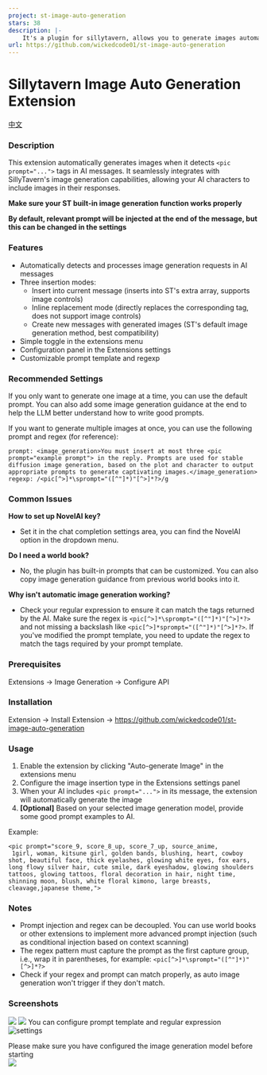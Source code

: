 ```yaml
---
project: st-image-auto-generation
stars: 38
description: |-
    It's a plugin for sillytavern, allows you to generate images automatically.
url: https://github.com/wickedcode01/st-image-auto-generation
---
```


# Sillytavern Image Auto Generation Extension

[中文](./README_CN.md)

### Description
This extension automatically generates images when it detects `<pic prompt="...">` tags in AI messages. It seamlessly integrates with SillyTavern's image generation capabilities, allowing your AI characters to include images in their responses.

**Make sure your ST built-in image generation function works properly**

**By default, relevant prompt will be injected at the end of the message, but this can be changed in the settings**
### Features
- Automatically detects and processes image generation requests in AI messages
- Three insertion modes:
  - Insert into current message (inserts into ST's extra array, supports image controls)
  - Inline replacement mode (directly replaces the corresponding tag, does not support image controls)
  - Create new messages with generated images (ST's default image generation method, best compatibility)
- Simple toggle in the extensions menu
- Configuration panel in the Extensions settings
- Customizable prompt template and regexp

### Recommended Settings
If you only want to generate one image at a time, you can use the default prompt. You can also add some image generation guidance at the end to help the LLM better understand how to write good prompts.

If you want to generate multiple images at once, you can use the following prompt and regex (for reference):
```
prompt: <image_generation>You must insert at most three <pic prompt="example prompt"> in the reply. Prompts are used for stable diffusion image generation, based on the plot and character to output appropriate prompts to generate captivating images.</image_generation>
regexp: /<pic[^>]*\sprompt="([^"]*)"[^>]*?>/g
```

### Common Issues
**How to set up NovelAI key?**
- Set it in the chat completion settings area, you can find the NovelAI option in the dropdown menu.

**Do I need a world book?**
- No, the plugin has built-in prompts that can be customized. You can also copy image generation guidance from previous world books into it.

**Why isn't automatic image generation working?**
- Check your regular expression to ensure it can match the tags returned by the AI. Make sure the regex is `<pic[^>]*\sprompt="([^"]*)"[^>]*?>` and not missing a backslash like `<pic[^>]*sprompt="([^"]*)"[^>]*?>`. If you've modified the prompt template, you need to update the regex to match the tags required by your prompt template.

### Prerequisites
Extensions -> Image Generation -> Configure API<br>

### Installation
Extension -> Install Extension -> https://github.com/wickedcode01/st-image-auto-generation

### Usage
1. Enable the extension by clicking "Auto-generate Image" in the extensions menu
2. Configure the image insertion type in the Extensions settings panel
3. When your AI includes `<pic prompt="...">` in its message, the extension will automatically generate the image
4. **[Optional]** Based on your selected image generation model, provide some good prompt examples to AI.

Example:
```
<pic prompt="score_9, score_8_up, score_7_up, source_anime,
 1girl, woman, kitsune girl, golden bands, blushing, heart, cowboy shot, beautiful face, thick eyelashes, glowing white eyes, fox ears, long flowy silver hair, cute smile, dark eyeshadow, glowing shoulders tattoos, glowing tattoos, floral decoration in hair, night time, shinning moon, blush, white floral kimono, large breasts, cleavage,japanese theme,">
```

### Notes
- Prompt injection and regex can be decoupled. You can use world books or other extensions to implement more advanced prompt injection (such as conditional injection based on context scanning)
- The regex pattern must capture the prompt as the first capture group, i.e., wrap it in parentheses, for example: `<pic[^>]*\sprompt="([^"]*)"[^>]*?>` 
- Check if your regex and prompt can match properly, as auto image generation won't trigger if they don't match.

### Screenshots
![](./dist/Screenshot%202025-05-25%20151108.png)
![](./dist/Screenshot%202025-05-25%20144831.png)
You can configure prompt template and regular expression<br>
![settings](./dist/screenshot_en.png)

Please make sure you have configured the image generation model before starting<br>
![](./dist/image.png)


